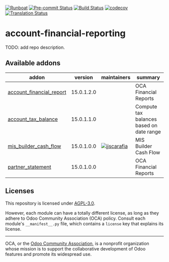
[![Runboat](https://img.shields.io/badge/runboat-Try%20me-875A7B.png)](https://runboat.odoo-community.org/builds?repo=OCA/account-financial-reporting&target_branch=15.0)
[![Pre-commit Status](https://github.com/OCA/account-financial-reporting/actions/workflows/pre-commit.yml/badge.svg?branch=15.0)](https://github.com/OCA/account-financial-reporting/actions/workflows/pre-commit.yml?query=branch%3A15.0)
[![Build Status](https://github.com/OCA/account-financial-reporting/actions/workflows/test.yml/badge.svg?branch=15.0)](https://github.com/OCA/account-financial-reporting/actions/workflows/test.yml?query=branch%3A15.0)
[![codecov](https://codecov.io/gh/OCA/account-financial-reporting/branch/15.0/graph/badge.svg)](https://codecov.io/gh/OCA/account-financial-reporting)
[![Translation Status](https://translation.odoo-community.org/widgets/account-financial-reporting-15-0/-/svg-badge.svg)](https://translation.odoo-community.org/engage/account-financial-reporting-15-0/?utm_source=widget)

<!-- /!\ do not modify above this line -->

# account-financial-reporting

TODO: add repo description.

<!-- /!\ do not modify below this line -->

<!-- prettier-ignore-start -->

[//]: # (addons)

Available addons
----------------
addon | version | maintainers | summary
--- | --- | --- | ---
[account_financial_report](account_financial_report/) | 15.0.1.2.0 |  | OCA Financial Reports
[account_tax_balance](account_tax_balance/) | 15.0.1.1.0 |  | Compute tax balances based on date range
[mis_builder_cash_flow](mis_builder_cash_flow/) | 15.0.1.0.0 | [![jjscarafia](https://github.com/jjscarafia.png?size=30px)](https://github.com/jjscarafia) | MIS Builder Cash Flow
[partner_statement](partner_statement/) | 15.0.1.0.0 |  | OCA Financial Reports

[//]: # (end addons)

<!-- prettier-ignore-end -->

## Licenses

This repository is licensed under [AGPL-3.0](LICENSE).

However, each module can have a totally different license, as long as they adhere to Odoo Community Association (OCA)
policy. Consult each module's `__manifest__.py` file, which contains a `license` key
that explains its license.

----
OCA, or the [Odoo Community Association](http://odoo-community.org/), is a nonprofit
organization whose mission is to support the collaborative development of Odoo features
and promote its widespread use.
